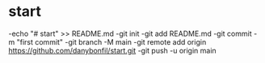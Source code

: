 # start

-echo "# start" >> README.md
-git init
-git add README.md
-git commit -m "first commit"
-git branch -M main
-git remote add origin https://github.com/danybonfil/start.git
-git push -u origin main